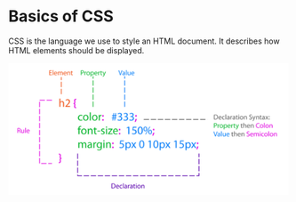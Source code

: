# Basics of CSS

CSS is the language we use to style an HTML document. It describes how HTML elements should be displayed.

![CSS Syntax](../.gitbook/assets/image.png)
